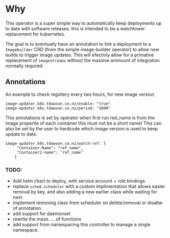 # Why
This operator is a super simple way to automatically keep deployments up to date with software releases. this is intended to be a watchtower replacement for kubernetes.

The goal is to eventually have an annotation to link a deployment to a `Imagebuilder` CRD (from the simple-image-builder operator)  to allow new builds to trigger image updates. This will efectivly allow for a primative replacement of `imagestreams` without the massive ammount of integration normally required.

## Annotations
An example to check regsitery every two hours, for new image version

```
image-updater.k8s.tdawson.co.nz/enable: "true"
image-updater.k8s.tdawson.co.nz/period: "3600"
```


This annotations is set by operator when first run  red_name is from the image propertie of each container this must not be a short name!
This can also be set by the user to hardcode which image version is used to keep update to date.

```
image-updater.k8s.tdawson.co.nz/watch-ref: {
     "Container-Name": "ref_name", 
     "Container2-name": "ref_name" 
    }
```

### TODO:

- Add helm chart to deploy, with service account + role bindings
- replace `sched.scheduler` with a custom implimentation that allows easier removal by key, and also adding a new earlier class while waiting for next.
- implement removing class from scheduler on delete/removal or disalbe of annotation.
- add support for daemonset
- rewrite the maze..... of functions
- add support from namespacing this controller to manage a single namespace.